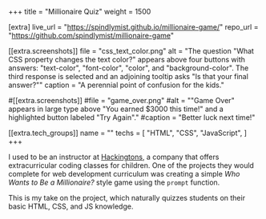 +++
title = "Millionaire Quiz"
weight = 1500

[extra]
live_url = "https://spindlymist.github.io/millionaire-game/"
repo_url = "https://github.com/spindlymist/millionaire-game"

[[extra.screenshots]]
file = "css_text_color.png"
alt = "The question \"What CSS property changes the text color?\" appears above four buttons with answers: \"text-color\", \"font-color\", \"color\", and \"background-color\". The third response is selected and an adjoining tooltip asks \"Is that your final answer?\""
caption = "A perennial point of confusion for the kids."

#[[extra.screenshots]]
#file = "game_over.png"
#alt = "\"Game Over\" appears in large type above \"You earned $3000 this time!\" and a highlighted button labeled \"Try Again\"."
#caption = "Better luck next time!"

[[extra.tech_groups]]
name = ""
techs = [
    "HTML",
    "CSS",
    "JavaScript",
]
+++

I used to be an instructor at [Hackingtons](https://www.hackingtons.com/), a company that offers extracurricular coding classes for children. One of the projects they would complete for web development curriculum was creating a simple *Who Wants to Be a Millionaire?* style game using the `prompt` function.

This is my take on the project, which naturally quizzes students on their basic HTML, CSS, and JS knowledge.

<!-- {{ project_screenshots() }}
{{ project_technologies() }} -->
